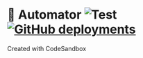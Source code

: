# 🤖 Automator ![Test](https://github.com/maksimr/virtual-scroller/workflows/Test/badge.svg) [![GitHub deployments](https://img.shields.io/github/deployments/maksimr/virtual-scroller/github-pages)](https://maksimr.github.io/virtual-scroller/)
Created with CodeSandbox
